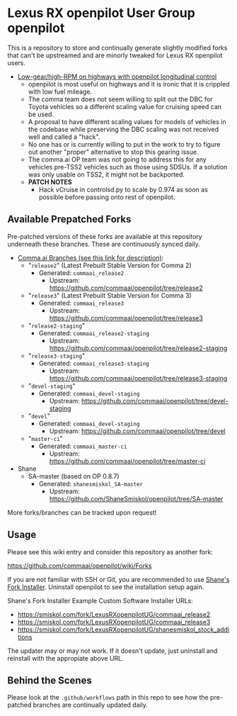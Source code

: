 # Lexus RX openpilot User Group openpilot

This is a repository to store and continually generate slightly modified forks
that can't be upstreamed and are minorly tweaked for Lexus RX openpilot users.

* [Low-gear/high-RPM on highways with openpilot longitudinal control][ghopissue]
  * openpilot is most useful on highways and it is ironic that it is crippled
    with low fuel mileage.
  * The comma team does not seem willing to split out the DBC for Toyota
    vehicles so a different scaling value for cruising speed can be used.
  * A proposal to have different scaling values for models of vehicles in the
    codebase while preserving the DBC scaling was not received well and called
    a "hack".
  * No one has or is currently willing to put in the work to try to figure out
    another "proper" alternative to stop this gearing issue.
  * The comma.ai OP team was not going to address this for any vehicles pre-TSS2
    vehicles such as those using SDSUs. If a solution was only usable on TSS2,
    it might not be backported.
  * **PATCH NOTES**
    * Hack vCruise in controlsd.py to scale by 0.974 as soon as possible before
      passing onto rest of openpilot.

## Available Prepatched Forks

Pre-patched versions of these forks are available at this repository underneath
these branches. These are continuously synced daily.


* [Comma.ai Branches (see this link for description)][commaaiext]:
  * "`release2`" (Latest Prebuilt Stable Version for Comma 2)
    * Generated: `commaai_release2`
      * Upstream: https://github.com/commaai/openpilot/tree/release2
  * "`release3`" (Latest Prebuilt Stable Version for Comma 3)
    * Generated: `commaai_release3`
      * Upstream: https://github.com/commaai/openpilot/tree/release3
  * "`release2-staging`"
    * Generated: `commaai_release2-staging`
      * Upstream: https://github.com/commaai/openpilot/tree/release2-staging
  * "`release3-staging`"
    * Generated: `commaai_release3-staging`
      * Upstream: https://github.com/commaai/openpilot/tree/release3-staging
  * "`devel-staging`"
    * Generated: `commaai_devel-staging`
      * Upstream: https://github.com/commaai/openpilot/tree/devel-staging
  * "`devel`"
    * Generated: `commaai_devel-staging`
      * Upstream: https://github.com/commaai/openpilot/tree/devel
  * "`master-ci`"
    * Generated: `commaai_master-ci`
      * Upstream: https://github.com/commaai/openpilot/tree/master-ci
* Shane  
  * SA-master (based on OP 0.8.7)
    * Generated: `shanesmiskol_SA-master`
      * Upstream: https://github.com/ShaneSmiskol/openpilot/tree/SA-master

More forks/branches can be tracked upon request!

## Usage

Please see this wiki entry and consider this repository as another fork:

https://github.com/commaai/openpilot/wiki/Forks

If you are not familiar with SSH or Git, you are recommended to use
[Shane's Fork Installer][shaneforkinstaller]. Uninstall openpilot to see the
installation setup again.

Shane's Fork Installer Example Custom Software Installer URLs:

* https://smiskol.com/fork/LexusRXopenpilotUG/commaai_release2
* https://smiskol.com/fork/LexusRXopenpilotUG/commaai_release3
* https://smiskol.com/fork/LexusRXopenpilotUG/shanesmiskol_stock_additions

The updater may or may not work. If it doesn't update, just uninstall and
reinstall with the appropiate above URL.

## Behind the Scenes

Please look at the `.github/workflows` path in this repo to see how the
pre-patched branches are continually updated daily.


[ghopissue]: https://github.com/commaai/openpilot/issues/2106
[shaneforkinstaller]: https://github.com/ShaneSmiskol/openpilot-installer-generator
[commaaiext]: https://comma-ai.medium.com/a-2020-theme-externalization-13b33326d8b3
